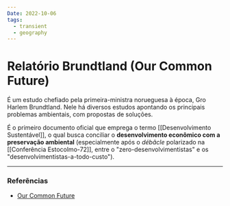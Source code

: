 ```yaml
---
Date: 2022-10-06
tags:
  - transient
  - geography
---
```

# Relatório Brundtland (Our Common Future)
É um estudo chefiado pela primeira-ministra norueguesa à época, Gro Harlem Brundtland. Nele há diversos estudos apontando os principais problemas ambientais, com propostas de soluções.

É o primeiro documento oficial que emprega o termo [[Desenvolvimento Sustentável]], o qual busca conciliar o **desenvolvimento econômico com a preservação ambiental** (especialmente após o *débâcle* polarizado na [[Conferência Estocolmo-72]], entre o "zero-desenvolvimentistas" e os "desenvolvimentistas-a-todo-custo").


---
### Referências
- [Our Common Future](https://sustainabledevelopment.un.org/content/documents/5987our-common-future.pdf)